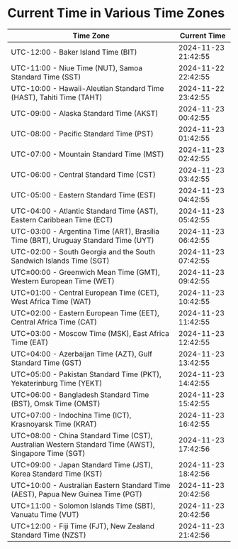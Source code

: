 # Current Time in Various Time Zones

| Time Zone | Current Time |
|-----------|--------------|
| UTC-12:00 - Baker Island Time (BIT) | 2024-11-23 21:42:55 |
| UTC-11:00 - Niue Time (NUT), Samoa Standard Time (SST) | 2024-11-22 22:42:55 |
| UTC-10:00 - Hawaii-Aleutian Standard Time (HAST), Tahiti Time (TAHT) | 2024-11-22 23:42:55 |
| UTC-09:00 - Alaska Standard Time (AKST) | 2024-11-23 00:42:55 |
| UTC-08:00 - Pacific Standard Time (PST) | 2024-11-23 01:42:55 |
| UTC-07:00 - Mountain Standard Time (MST) | 2024-11-23 02:42:55 |
| UTC-06:00 - Central Standard Time (CST) | 2024-11-23 03:42:55 |
| UTC-05:00 - Eastern Standard Time (EST) | 2024-11-23 04:42:55 |
| UTC-04:00 - Atlantic Standard Time (AST), Eastern Caribbean Time (ECT) | 2024-11-23 05:42:55 |
| UTC-03:00 - Argentina Time (ART), Brasília Time (BRT), Uruguay Standard Time (UYT) | 2024-11-23 06:42:55 |
| UTC-02:00 - South Georgia and the South Sandwich Islands Time (SGT) | 2024-11-23 07:42:55 |
| UTC±00:00 - Greenwich Mean Time (GMT), Western European Time (WET) | 2024-11-23 09:42:55 |
| UTC+01:00 - Central European Time (CET), West Africa Time (WAT) | 2024-11-23 10:42:55 |
| UTC+02:00 - Eastern European Time (EET), Central Africa Time (CAT) | 2024-11-23 11:42:55 |
| UTC+03:00 - Moscow Time (MSK), East Africa Time (EAT) | 2024-11-23 12:42:55 |
| UTC+04:00 - Azerbaijan Time (AZT), Gulf Standard Time (GST) | 2024-11-23 13:42:55 |
| UTC+05:00 - Pakistan Standard Time (PKT), Yekaterinburg Time (YEKT) | 2024-11-23 14:42:55 |
| UTC+06:00 - Bangladesh Standard Time (BST), Omsk Time (OMST) | 2024-11-23 15:42:55 |
| UTC+07:00 - Indochina Time (ICT), Krasnoyarsk Time (KRAT) | 2024-11-23 16:42:55 |
| UTC+08:00 - China Standard Time (CST), Australian Western Standard Time (AWST), Singapore Time (SGT) | 2024-11-23 17:42:56 |
| UTC+09:00 - Japan Standard Time (JST), Korea Standard Time (KST) | 2024-11-23 18:42:56 |
| UTC+10:00 - Australian Eastern Standard Time (AEST), Papua New Guinea Time (PGT) | 2024-11-23 20:42:56 |
| UTC+11:00 - Solomon Islands Time (SBT), Vanuatu Time (VUT) | 2024-11-23 20:42:56 |
| UTC+12:00 - Fiji Time (FJT), New Zealand Standard Time (NZST) | 2024-11-23 21:42:56 |
